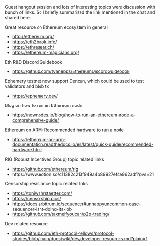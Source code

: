 Guest hangout session and lots of interesting topics were discussion with bunch of links. So I briefly summarized the link mentioned in the chat and shared here.


Great resource on Ethereum ecosystem in general

- http://ethereum.org/
- https://eth2book.info/
- https://ethresear.ch/
- https://ethereum-magicians.org/

Eth R&D Discord Guidebook

- https://github.com/tvanepps/EthereumDiscordGuidebook

Ephemery testnet now support Dencun, which could be used to test validators and blob tx

- https://ephemery.dev/

Blog on how to run an Ethereum node

- https://nownodes.io/blog/how-to-run-an-ethereum-node-a-comprehensive-guide/

Ethereum on ARM: Recommended hardware to run a node

- https://ethereum-on-arm-documentation.readthedocs.io/en/latest/quick-guide/recommended-hardware.html

RIG (Robust Incentives Group) topic related links

- https://github.com/ethereum/rig
- https://www.notion.so/c11382c213f949a4b89927ef4e962adf?pvs=21

Censorship resistance topic related links

- https://toniwahrstaetter.com/
- https://censorship.pics/
- https://docs.arbitrum.io/sequencer#unhappyuncommon-case-sequencer-isnt-doing-its-job
- https://github.com/taxmeifyoucan/p2p-trading/

Dev related resource

- https://github.com/eth-protocol-fellows/protocol-studies/blob/main/docs/wiki/dev/developer-resources.md?plain=1